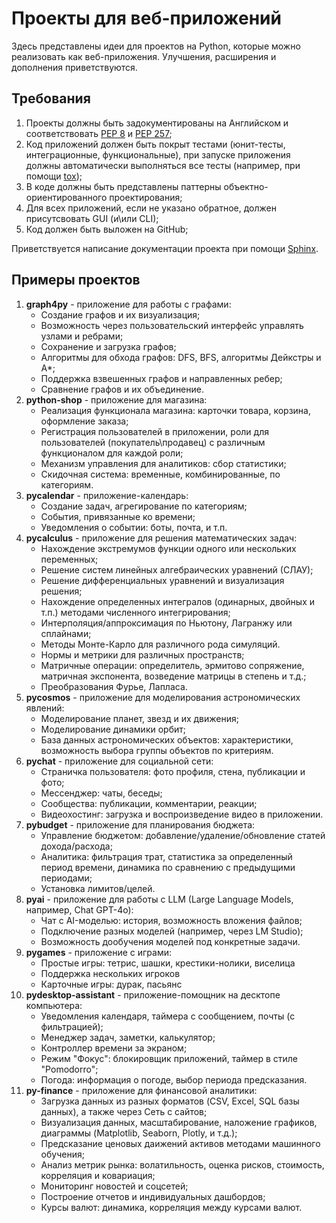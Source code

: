 # Проекты для веб-приложений

Здесь представлены идеи для проектов на Python, которые можно реализовать как веб-приложения. Улучшения, расширения и дополнения приветствуются.

## Требования

1. Проекты должны быть задокументированы на Английском и соответствовать [PEP 8](https://peps.python.org/pep-0008/) и [PEP 257](https://peps.python.org/pep-0257/);
2. Код приложений должен быть покрыт тестами (юнит-тесты, интеграционные, функциональные), при запуске приложения должны автоматически выполняться все тесты (например, при помощи [tox](https://tox.wiki/en/4.24.1/index.html));
3. В коде должны быть представлены паттерны объектно-ориентированного проектирования;
4. Для всех приложений, если не указано обратное, должен присутсвовать GUI (и\или CLI);
5. Код должен быть выложен на GitHub;

Приветствуется написание документации проекта при помощи [Sphinx](https://www.sphinx-doc.org/en/master/).

## Примеры проектов

1. **graph4py** - приложение для работы с графами:
    - Создание графов и их визуализация;
    - Возможность через пользовательский интерфейс управлять узлами и ребрами;
    - Сохранение и загрузка графов;
    - Алгоритмы для обхода графов: DFS, BFS, алгоритмы Дейкстры и A*;
    - Поддержка взвешенных графов и направленных ребер;
    - Сравнение графов и их объединение.
2. **python-shop** - приложение для магазина:
    - Реализация функционала магазина: карточки товара, корзина, оформление заказа;
    - Регистрация пользователей в приложении, роли для пользователей (покупатель\продавец) с различным функционалом для каждой роли;
    - Механизм управления для аналитиков: сбор статистики;
    - Скидочная система: временные, комбинированные, по категориям.
3. **pycalendar** - приложение-календарь:
    - Создание задач, агрегирование по категориям;
    - События, привязанные ко времени;
    - Уведомления о событии: боты, почта, и т.п.
4. **pycalculus** - приложение для решения математических задач:
    - Нахождение экстремумов функции одного или нескольких переменных;
    - Решение систем линейных алгебраических уравнений (СЛАУ);
    - Решение дифференциальных уравнений и визуализация решения;
    - Нахождение определенных интегралов (одинарных, двойных и т.п.) методами численного интегрирования;
    - Интерполяция/аппроксимация по Ньютону, Лагранжу или сплайнами;
    - Методы Монте-Карло для различного рода симуляций.
    - Нормы и метрики для различных пространств;
    - Матричные операции: определитель, эрмитово сопряжение, матричная экспонента, возведение матрицы в степень и т.д.;
    - Преобразования Фурье, Лапласа.
5. **pycosmos** - приложение для моделирования астрономических явлений:
    - Моделирование планет, звезд и их движения;
    - Моделирование динамики орбит;
    - База данных астрономических объектов: характеристики, возможность выбора группы объектов по критериям.
6. **pychat** - приложение для социальной сети:
    - Страничка пользователя: фото профиля, стена, публикации и фото;
    - Мессенджер: чаты, беседы;
    - Сообщества: публикации, комментарии, реакции;
    - Видеохостинг: загрузка и воспроизведение видео в приложении.
7. **pybudget** - приложение для планирования бюджета:
    - Управление бюджетом: добавление/удаление/обновление статей дохода/расхода;
    - Аналитика: фильтрация трат, статистика за определенный период времени, динамика по сравнению с предыдущими периодами;
    - Установка лимитов/целей.
8. **pyai** - приложение для работы с LLM (Large Language Models, например, Chat GPT-4o):
    - Чат с AI-моделью: история, возможность вложения файлов;
    - Подключение разных моделей (например, через LM Studio);
    - Возможность дообучения моделей под конкретные задачи.
9. **pygames** - приложение с играми:
    - Простые игры: тетрис, шашки, крестики-нолики, виселица
    - Поддержка нескольких игроков
    - Карточные игры: дурак, пасьянс
10. **pydesktop-assistant** - приложение-помощник на десктопе компьютера:
    - Уведомления календаря, таймера с сообщением, почты (с фильтрацией);
    - Менеджер задач, заметки, калькулятор;
    - Контроллер времени за экраном;
    - Режим "Фокус": блокировщик приложений, таймер в стиле "Pomodorro";
    - Погода: информация о погоде, выбор периода предсказания.
11. **py-finance** - приложение для финансовой аналитики:
    - Загрузка данных из разных форматов (CSV, Excel, SQL базы данных), а также через Сеть с сайтов;
    - Визуализация данных, масштабирование, наложение графиков, диаграммы (Matplotlib, Seaborn, Plotly, и т.д.);
    - Предсказание ценовых даижений активов методами машинного обучения;
    - Анализ метрик рынка: волатильность, оценка рисков, стоимость, корреляция и ковариация;
    - Мониторинг новостей и соцсетей;
    - Построение отчетов и индивидуальных дашбордов;
    - Курсы валют: динамика, корреляция между курсами валют.
